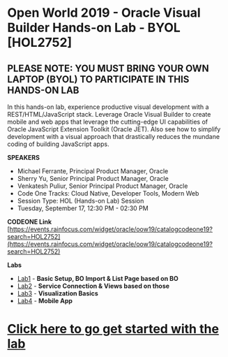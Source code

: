 # Open World 2019 - Oracle Visual Builder Hands-on Lab - BYOL [HOL2752]
## PLEASE NOTE: YOU MUST BRING YOUR OWN LAPTOP (BYOL) TO PARTICIPATE IN THIS HANDS-ON LAB
In this hands-on lab, experience productive visual development with a REST/HTML/JavaScript stack. Leverage Oracle Visual Builder to create mobile and web apps that leverage the cutting-edge UI capabilities of Oracle JavaScript Extension Toolkit (Oracle JET). Also see how to simplify development with a visual approach that drastically reduces the mundane coding of building JavaScript apps.

**SPEAKERS**
* Michael Ferrante, Principal Product Manager, Oracle
* Sherry Yu, Senior Principal Product Manager, Oracle 
* Venkatesh Puliur, Senior Principal Product Manager, Oracle
* Code One Tracks: Cloud Native, Developer Tools, Modern Web
* Session Type: HOL (Hands-on Lab) Session
* Tuesday, September 17, 12:30 PM - 02:30 PM

**CODEONE Link**
[https://events.rainfocus.com/widget/oracle/oow19/catalogcodeone19?search=HOL2752](https://events.rainfocus.com/widget/oracle/oow19/catalogcodeone19?search=HOL2752)

**Labs**
* [Lab1](https://venkspr.github.io/oow19/lab1) - **Basic Setup, BO Import & List Page based on BO**
* [Lab2](https://venkspr.github.io/oow19/lab2) - **Service Connection & Views based on those**
* [Lab3](https://venkspr.github.io/oow19/lab3) - **Visualization Basics**
* [Lab4](https://venkspr.github.io/oow19/lab4) - **Mobile App**

# [Click here to go get started with the lab](https://venkspr.github.io/oow19/)